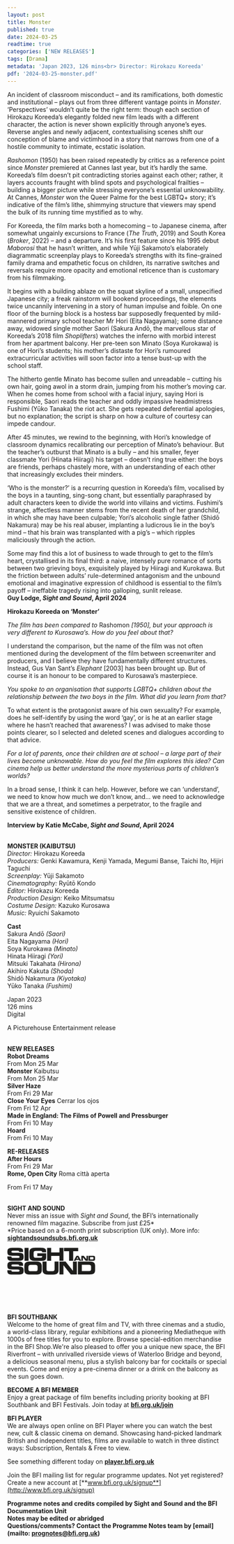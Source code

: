 ```yaml
---
layout: post
title: Monster
published: true
date: 2024-03-25
readtime: true
categories: ['NEW RELEASES']
tags: [Drama]
metadata: 'Japan 2023, 126 mins<br> Director: Hirokazu Koreeda'
pdf: '2024-03-25-monster.pdf'
---
```


An incident of classroom misconduct – and its ramifications, both domestic and institutional – plays out from three different vantage points in _Monster_. ‘Perspectives’ wouldn’t quite be the right term: though each section of Hirokazu Koreeda’s elegantly folded new film leads with a different character, the action is never shown explicitly through anyone’s eyes. Reverse angles and newly adjacent, contextualising scenes shift our conception of blame and victimhood in a story that narrows from one of a hostile community to intimate, ecstatic isolation.

_Rashomon_ (1950) has been raised repeatedly by critics as a reference point since _Monster_ premiered at Cannes last year, but it’s hardly the same. Koreeda’s film doesn’t pit contradicting stories against each other; rather, it layers accounts fraught with blind spots and psychological frailties – building a bigger picture while stressing everyone’s essential unknowability. At Cannes, _Monster_ won the Queer Palme for the best LGBTQ+ story; it’s indicative of the film’s lithe, shimmying structure that viewers may spend the bulk of its running time mystified as to why.

For Koreeda, the film marks both a homecoming – to Japanese cinema, after somewhat ungainly excursions to France (_The Truth_, 2019) and South Korea (_Broker_, 2022) – and a departure. It’s his first feature since his 1995 debut _Maborosi_ that he hasn’t written, and while Yūji Sakamoto’s elaborately diagrammatic screenplay plays to Koreeda’s strengths with its fine-grained family drama and empathetic focus on children, its narrative switches and reversals require more opacity and emotional reticence than is customary from his filmmaking.

It begins with a building ablaze on the squat skyline of a small, unspecified Japanese city; a freak rainstorm will bookend proceedings, the elements twice uncannily intervening in a story of human impulse and foible. On one floor of the burning block is a hostess bar supposedly frequented by mild-mannered primary school teacher Mr Hori (Eita Nagayama); some distance away, widowed single mother Saori (Sakura Andō, the marvellous star of Koreeda’s 2018 film _Shoplifters_) watches the inferno with morbid interest from her apartment balcony. Her pre-teen son Minato (Soya Kurokawa) is one of Hori’s students; his mother’s distaste for Hori’s rumoured extracurricular activities will soon factor into a tense bust-up with the school staff.

The hitherto gentle Minato has become sullen and unreadable – cutting his own hair, going awol in a storm drain, jumping from his mother’s moving car. When he comes home from school with a facial injury, saying Hori is responsible, Saori reads the teacher and oddly impassive headmistress Fushimi (Yūko Tanaka) the riot act. She gets repeated deferential apologies, but no explanation; the script is sharp on how a culture of courtesy can impede candour.

After 45 minutes, we rewind to the beginning, with Hori’s knowledge of classroom dynamics recalibrating our perception of Minato’s behaviour. But the teacher’s outburst that Minato is a bully – and his smaller, feyer classmate Yori (Hinata Hiiragi) his target – doesn’t ring true either: the boys are friends, perhaps chastely more, with an understanding of each other that increasingly excludes their minders.

‘Who is the monster?’ is a recurring question in Koreeda’s film, vocalised by the boys in a taunting, sing-song chant, but essentially paraphrased by adult characters keen to divide the world into villains and victims. Fushimi’s strange, affectless manner stems from the recent death of her grandchild, in which she may have been culpable; Yori’s alcoholic single father (Shidō Nakamura) may be his real abuser, implanting a ludicrous lie in the boy’s mind – that his brain was transplanted with a pig’s – which ripples maliciously through the action.

Some may find this a lot of business to wade through to get to the film’s heart, crystallised in its final third: a naive, intensely pure romance of sorts between two grieving boys, exquisitely played by Hiiragi and Kurokawa. But the friction between adults’ rule-determined antagonism and the unbound emotional and imaginative expression of childhood is essential to the film’s payoff – ineffable tragedy rising into galloping, sunlit release.  
**Guy Lodge, _Sight and Sound_, April 2024**

**Hirokazu Koreeda on ‘Monster’**

_The film has been compared to_ Rashomon _[1950], but your approach is very different to Kurosawa’s. How do you feel about that?_

I understand the comparison, but the name of the film was not often mentioned during the development of the film between screenwriter and producers, and I believe they have fundamentally different structures. Instead, Gus Van Sant’s _Elephant_ [2003] has been brought up. But of course it is an honour to be compared to Kurosawa’s masterpiece.

_You spoke to an organisation that supports LGBTQ+ children about the relationship between the two boys in the film. What did you learn from that?_

To what extent is the protagonist aware of his own sexuality? For example, does he self-identify by using the word ‘gay’, or is he at an earlier stage where he hasn’t reached that awareness? I was advised to make those points clearer, so I selected and deleted scenes and dialogues according to that advice.

_For a lot of parents, once their children are at school – a large part of their lives become unknowable. How do you feel the film explores this idea? Can cinema help us better understand the more mysterious parts of children’s worlds?_

In a broad sense, I think it can help. However, before we can ‘understand’, we need to know how much we don’t know, and… we need to acknowledge that we are a threat, and sometimes a perpetrator, to the fragile and sensitive existence of children.

**Interview by Katie McCabe, _Sight and Sound_, April 2024**
<br><br>

**MONSTER (KAIBUTSU)**<br>
_Director:_ Hirokazu Koreeda<br>
_Producers:_ Genki Kawamura, Kenji Yamada, Megumi Banse, Taichi Ito, Hijiri Taguchi<br>
_Screenplay:_ Yūji Sakamoto<br>
_Cinematography:_ Ryūtō Kondo<br>
_Editor:_ Hirokazu Koreeda<br>
_Production Design:_ Keiko Mitsumatsu<br>
_Costume Design:_ Kazuko Kurosawa<br>
_Music:_ Ryuichi Sakamoto<br>

**Cast**<br>
Sakura Andō _(Saori)_<br>
Eita Nagayama _(Hori)_<br>
Soya Kurokawa _(Minato)_<br>
Hinata Hiiragi _(Yori)_<br>
Mitsuki Takahata _(Hirona)_<br>
Akihiro Kakuta _(Shoda)_<br>
Shidō Nakamura _(Kiyotaka)_<br>
Yūko Tanaka _(Fushimi)_<br>

Japan 2023<br>
126 mins<br>
Digital

A Picturehouse Entertainment release<br>
<br>

**NEW RELEASES**<br>
**Robot Dreams**<br>
From Mon 25 Mar<br>
**Monster** Kaibutsu<br>
From Mon 25 Mar<br>
**Silver Haze**<br>
From Fri 29 Mar<br>
**Close Your Eyes** Cerrar los ojos<br>
From Fri 12 Apr<br>
**Made in England:  The Films of Powell and Pressburger**<br>
From Fri 10 May<br>
**Hoard**<br>
From Fri 10 May<br>

**RE-RELEASES**<br>
**After Hours**<br>
From Fri 29 Mar<br>
**Rome, Open City** Roma città aperta<br>

From Fri 17 May<br>
<br>

**SIGHT AND SOUND**<br>
Never miss an issue with _Sight and Sound_, the BFI’s internationally renowned film magazine. Subscribe from just £25*<br>
*Price based on a 6-month print subscription (UK only). More info: [**sightandsoundsubs.bfi.org.uk**](https://sightandsoundsubs.bfi.org.uk/subscribe)

<img style="float: left;" src="/img/sight-and-sound.jpg" width="40%" height="40%"><br><br><br><br><br><br><br><br>

**BFI SOUTHBANK**  
Welcome to the home of great film and TV, with three cinemas and a studio, a world-class library, regular exhibitions and a pioneering Mediatheque with 1000s of free titles for you to explore. Browse special-edition merchandise in the BFI Shop.We&#39;re also pleased to offer you a unique new space, the BFI Riverfront – with unrivalled riverside views of Waterloo Bridge and beyond, a delicious seasonal menu, plus a stylish balcony bar for cocktails or special events. Come and enjoy a pre-cinema dinner or a drink on the balcony as the sun goes down.  

**BECOME A BFI MEMBER**  
Enjoy a great package of film benefits including priority booking at BFI Southbank and BFI Festivals. Join today at [**bfi.org.uk/join**](http://www.bfi.org.uk/join)  

**BFI PLAYER**  
 We are always open online on BFI Player where you can watch the best new, cult &amp; classic cinema on demand. Showcasing hand-picked landmark British and independent titles, films are available to watch in three distinct ways: Subscription, Rentals &amp; Free to view.  

See something different today on [**player.bfi.org.uk**](https://player.bfi.org.uk)  

Join the BFI mailing list for regular programme updates. Not yet registered? Create a new account at [**www.bfi.org.uk/signup**](http://www.bfi.org.uk/signup)

**Programme notes and credits compiled by Sight and Sound and the BFI Documentation Unit  
Notes may be edited or abridged  
Questions/comments? Contact the Programme Notes team by [email](mailto: prognotes@bfi.org.uk)**


<!--stackedit_data:
eyJoaXN0b3J5IjpbLTIwOTQwNjgxNTFdfQ==
-->
